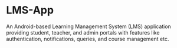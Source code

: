 # LMS-App
An Android-based Learning Management System (LMS) application providing student, teacher, and admin portals with features like authentication, notifications, queries, and course management etc.

